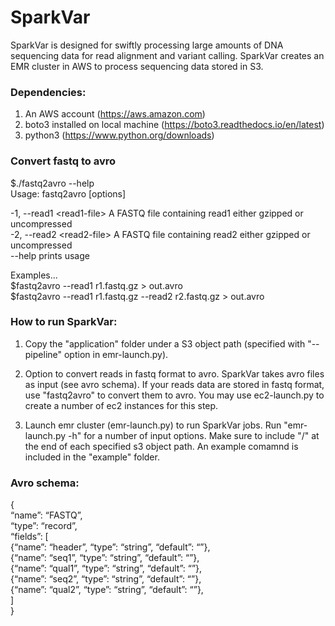 # SparkVar
SparkVar is designed for swiftly processing large amounts of DNA sequencing data for read alignment and variant calling. SparkVar creates an EMR cluster in AWS to process sequencing data stored in S3.

### Dependencies:
1. An AWS account (https://aws.amazon.com)
2. boto3 installed on local machine (https://boto3.readthedocs.io/en/latest)
3. python3 (https://www.python.org/downloads)

### Convert fastq to avro
$./fastq2avro --help  
Usage: fastq2avro [options]  
  
  -1, --read1 \<read1-file\> A FASTQ file containing read1 either gzipped or uncompressed  
  -2, --read2 \<read2-file\> A FASTQ file containing read2 either gzipped or uncompressed  
  --help prints usage  
  
Examples...  
$fastq2avro --read1 r1.fastq.gz > out.avro  
$fastq2avro --read1 r1.fastq.gz --read2 r2.fastq.gz > out.avro  


### How to run SparkVar:
1. Copy the "application" folder under a S3 object path (specified with "--pipeline" option in emr-launch.py). 

2. Option to convert reads in fastq format to avro.
   SparkVar takes avro files as input (see avro schema). If your reads data are stored in fastq format, use "fastq2avro" to convert them to avro. You may use ec2-launch.py to create a number of ec2 instances for this step. 
   
3. Launch emr cluster (emr-launch.py) to run SparkVar jobs.
   Run "emr-launch.py -h" for a number of input options. Make sure to include "/" at the end of each specified s3 object path. An example comamnd is included in the "example" folder.


### Avro schema:  
{  
“name”: “FASTQ”,  
“type”: “record”,  
“fields”: [  
{“name”: “header”, “type”: “string”, “default”: “”},  
{“name”: “seq1”,   “type”: “string”, “default”: “”},  
{“name”: “qual1”,  “type”: “string”, “default”: “”},  
{“name”: “seq2”,   “type”: “string”, “default”: “”},  
{“name”: “qual2”,  “type”: “string”, “default”: “”},  
]  
}  
